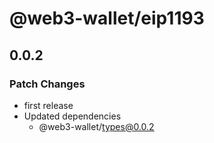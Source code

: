 # @web3-wallet/eip1193

## 0.0.2

### Patch Changes

- first release
- Updated dependencies
  - @web3-wallet/types@0.0.2
